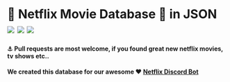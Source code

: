 # 🎥 Netflix Movie Database 🍿 in JSON ![](https://img.shields.io/github/issues/MrDatastorage/Netflix-Database.svg) ![](https://img.shields.io/github/stars/MrDatastorage/Netflix-Database.svg) ![](https://img.shields.io/twitter/url/https/github.com/MrDatastorage/Netflix-Database.svg?style=social)

#### :anchor:  Pull requests are most welcome, if you found great new netflix movies, tv shows etc..

#### We created this database for our awesome ❤️ [Netflix Discord Bot](https://github.com/MrDatastorage/Netflix-Discord-Bot)